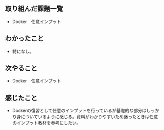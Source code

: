 ## 取り組んだ課題一覧 
- Docker　任意インプット
## わかったこと
- 特になし。
## 次やること  
- Docker　任意インプット
## 感じたこと 
- Dockerの復習として任意のインプットを行っているが基礎的な部分はしっかり身についているように感じる。資料がわかりやすいため迷ったときは任意のインプット教材を参考にしたい。